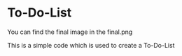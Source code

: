 # To-Do-List

You can find the final image in the final.png

This is a simple code which is used to create a To-Do-List
